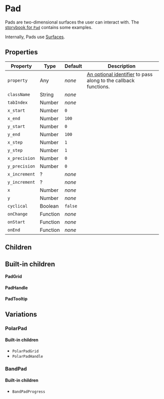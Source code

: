 # Pad

Pads are two-dimensional surfaces the user can interact with. The [storybook for `Pad`](https://danburzo.github.io/uiuiui/storybook-static/?selectedKind=Pad) contains some examples.

Internally, Pads use [Surfaces](../Surface/README.md).

## Properties

Property | Type | Default | Description
-------- | ---- | ------- | -----------
`property` | Any | _none_ | [An optional identifier][property] to pass along to the callback functions.
`className` | String | _none_ |
`tabIndex` | Number | _none_ |
`x_start` | Number | `0` | 
`x_end` | Number | `100` |
`y_start` | Number | `0` |
`y_end` | Number | `100` |
`x_step` | Number | `1` |
`y_step` | Number | `1` |
`x_precision` | Number | `0` |
`y_precision` | Number | `0` |
`x_increment` | ? | _none_ |
`y_increment` | ? | _none_ |
`x` | Number | _none_ |
`y` | Number | _none_ |
`cyclical` | Boolean | `false` |
`onChange` | Function | _none_ |
`onStart` | Function | _none_ |
`onEnd` | Function | _none_ |

## Children

## Built-in children

#### PadGrid

#### PadHandle

#### PadTooltip

## Variations

### PolarPad

#### Built-in children

* `PolarPadGrid`
* `PolarPadHandle`

### BandPad

#### Built-in children

* `BandPadProgress`


[property]: https://github.com/danburzo/react-recipes/blob/master/recipes/property-pattern.md